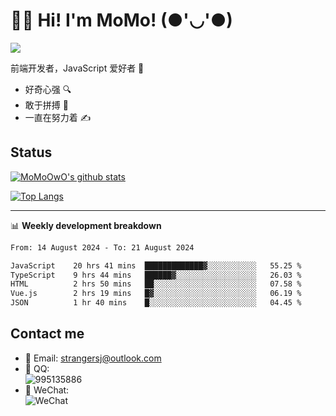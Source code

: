 # 👨‍🎓 Hi! I'm MoMo! (●'◡'●)

[![](https://img.shields.io/badge/-@MoMoOwO-%23181717?style=flat-square&logo=github)](https://github.com/MoMoOwO)

前端开发者，JavaScript 爱好者 💖
- 好奇心强 🔍
- 敢于拼搏 💪
- 一直在努力着 ✍

## Status

[![MoMoOwO's github stats](https://github-readme-stats.vercel.app/api?username=MoMoOwO&show_icons=true&theme=tokyonight)](https://github.com/MoMoOwO)

[![Top Langs](https://github-readme-stats.vercel.app/api/top-langs/?username=MoMoOwO&layout=compact&theme=tokyonight)](https://github.com/MoMoOwO)

---

📊 **Weekly development breakdown**

<!--START_SECTION:waka-->

```txt
From: 14 August 2024 - To: 21 August 2024

JavaScript    20 hrs 41 mins  █████████████▓░░░░░░░░░░░   55.25 %
TypeScript    9 hrs 44 mins   ██████▓░░░░░░░░░░░░░░░░░░   26.03 %
HTML          2 hrs 50 mins   ██░░░░░░░░░░░░░░░░░░░░░░░   07.58 %
Vue.js        2 hrs 19 mins   █▓░░░░░░░░░░░░░░░░░░░░░░░   06.19 %
JSON          1 hr 40 mins    █░░░░░░░░░░░░░░░░░░░░░░░░   04.45 %
```

<!--END_SECTION:waka-->

## Contact me

- 📧 Email: strangersj@outlook.com
- 🐧 QQ:  
  ![995135886](https://i.loli.net/2020/11/27/Yx6eDSQi34Va5IA.jpg)
- 💭 WeChat:  
  ![WeChat](https://i.loli.net/2020/11/27/wWX6uVoIQqig5KP.jpg)
  
